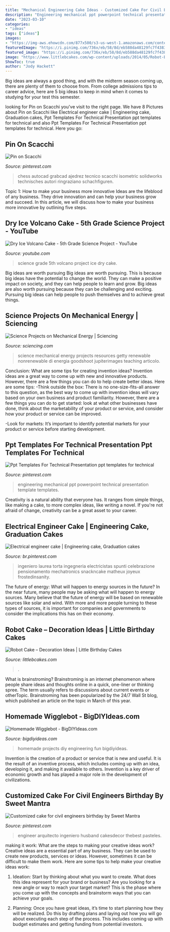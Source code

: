 ```yaml
---
title: "Mechanical Engineering Cake Ideas - Customized Cake For Civil Engineers Birthday By Sweet Mantra"
description: "Engineering mechanical ppt powerpoint technical presentation template templates"
date: "2023-03-10"
categories:
- "ideas"
tags: ["ideas"]
images:
- "https://img-aws.ehowcdn.com/877x500/s3-us-west-1.amazonaws.com/contentlab.studiod/getty/cache.gettyimages.com/a19456c1071a4009bece5b1a293c562a.jpg"
featuredImage: "https://i.pinimg.com/736x/eb/58/8d/eb588da48129fc7f4383fc4842fab34d.jpg"
featured_image: "https://i.pinimg.com/736x/eb/58/8d/eb588da48129fc7f4383fc4842fab34d.jpg"
image: "https://www.littlebcakes.com/wp-content/uploads/2014/05/Robot-Birthday-Cake.jpg"
ShowToc: true
author: "Jody Hackett"
---
```



Big ideas are always a good thing, and with the midterm season coming up, there are plenty of them to choose from. From college admissions tips to career advice, here are 5 big ideas to keep in mind when it comes to studying for your test this semester.

	

		
looking for Pin on Scacchi you've visit to the right page. We have 8 Pictures about Pin on Scacchi like Electrical engineer cake | Engineering cake, Graduation cakes, Ppt Templates For Technical Presentation ppt templates for technical and also Ppt Templates For Technical Presentation ppt templates for technical. Here you go:
		
    
## Pin On Scacchi

<img loading=lazy src="https://i.pinimg.com/736x/3c/02/5a/3c025a62c9f94f2348f1369d86906606.jpg" onerror="this.onerror=null;this.src='https://tse3.mm.bing.net/th?id=OIP.lMsUglh4Ak8dmzk3vj_30QHaKd&amp;pid=15.1';" alt="Pin on Scacchi">

_Source: pinterest.com_

>chess autocad grabcad ajedrez tecnico scacchi isometric solidworks technisches autori ringraziano schachfiguren. 

	

Topic 1: How to make your business more innovative
Ideas are the lifeblood of any business. They drive innovation and can help your business grow and succeed. In this article, we will discuss how to make your business more innovative by outlining five steps.

    
## Dry Ice Volcano Cake - 5th Grade Science Project - YouTube

<img loading=lazy src="https://i.ytimg.com/vi/duv7FISEEcs/maxresdefault.jpg" onerror="this.onerror=null;this.src='https://tse1.mm.bing.net/th?id=OIP.5yd1TKUtew6Np1srVEE7yAHaEK&amp;pid=15.1';" alt="Dry Ice Volcano Cake - 5th Grade Science Project - YouTube">

_Source: youtube.com_

>science grade 5th volcano project ice dry cake. 

	

Big ideas are worth pursuing
Big ideas are worth pursuing. This is because big ideas have the potential to change the world. They can make a positive impact on society, and they can help people to learn and grow. Big ideas are also worth pursuing because they can be challenging and exciting. Pursuing big ideas can help people to push themselves and to achieve great things.

    
## Science Projects On Mechanical Energy | Sciencing

<img loading=lazy src="https://img-aws.ehowcdn.com/877x500/s3-us-west-1.amazonaws.com/contentlab.studiod/getty/cache.gettyimages.com/a19456c1071a4009bece5b1a293c562a.jpg" onerror="this.onerror=null;this.src='https://tse4.mm.bing.net/th?id=OIP.h3WhHYYS3nh_l4pj_DKkFwHaEO&amp;pid=15.1';" alt="Science Projects on Mechanical Energy | Sciencing">

_Source: sciencing.com_

>science mechanical energy projects resources getty renewable nonrenewable di energia goodshoot jupiterimages teaching articolo. 

	

Conclusion: What are some tips for creating invention ideas?
Invention ideas are a great way to come up with new and innovative products. However, there are a few things you can do to help create better ideas. Here are some tips:
-Think outside the box: There is no one-size-fits-all answer to this question, as the best way to come up with invention ideas will vary based on your own business and product familiarity. However, there are a few things you can do to get started: look at what other businesses have done, think about the marketability of your product or service, and consider how your product or service can be improved.

-Look for markets: It’s important to identify potential markets for your product or service before starting development.

    
## Ppt Templates For Technical Presentation Ppt Templates For Technical

<img loading=lazy src="https://i.pinimg.com/736x/71/70/64/717064a7d74cb809ee1d2e596000f65d.jpg" onerror="this.onerror=null;this.src='https://tse1.mm.bing.net/th?id=OIP.y5gCjtS8f-jz02-6o1S_lwHaEL&amp;pid=15.1';" alt="Ppt Templates For Technical Presentation ppt templates for technical">

_Source: pinterest.com_

>engineering mechanical ppt powerpoint technical presentation template templates. 

	

Creativity is a natural ability that everyone has. It ranges from simple things, like making a cake, to more complex ideas, like writing a novel. If you're not afraid of change, creativity can be a great asset to your career.

    
## Electrical Engineer Cake | Engineering Cake, Graduation Cakes

<img loading=lazy src="https://i.pinimg.com/736x/00/23/20/002320a52540b313d1dbc1d5165f6a1d--retirement-cakes-electrical-engineering.jpg" onerror="this.onerror=null;this.src='https://tse3.mm.bing.net/th?id=OIP.a9pVc6RSHObd3wzCl0Zp_AHaJ3&amp;pid=15.1';" alt="Electrical engineer cake | Engineering cake, Graduation cakes">

_Source: br.pinterest.com_

>ingeniero laurea torta ingegneria electricistas spunti celebrazione pensionamento mechatronics snackncake matheux joyeux frostedinsanity. 

	

The future of energy: What will happen to energy sources in the future?
In the near future, many people may be asking what will happen to energy sources. Many believe that the future of energy will be based on renewable sources like solar and wind. With more and more people turning to these types of sources, it is important for companies and governments to consider the implications this has on their economy.

    
## Robot Cake – Decoration Ideas | Little Birthday Cakes

<img loading=lazy src="https://www.littlebcakes.com/wp-content/uploads/2014/05/Robot-Birthday-Cake.jpg" onerror="this.onerror=null;this.src='https://tse1.mm.bing.net/th?id=OIP.K7yJJDC-DxtfnEQCrlxhdwHaJ4&amp;pid=15.1';" alt="Robot Cake – Decoration Ideas | Little Birthday Cakes">

_Source: littlebcakes.com_

>. 

	

What is brainstroming?
Brainstroming is an internet phenomenon where people share ideas and thoughts online in a quick, one-liner or thinking spree. The term usually refers to discussions about current events or otherTopic. Brainstroming has been popularized by the 24/7 Wall St blog, which published an article on the topic in March of this year.

    
## Homemade Wigglebot - BigDIYIdeas.com

<img loading=lazy src="http://www.bigdiyideas.com/wp-content/uploads/2016/08/Homemade-Wigglebot.jpg" onerror="this.onerror=null;this.src='https://tse3.mm.bing.net/th?id=OIP.w9PUCXPggMzjXjL9JpJVsAHaKA&amp;pid=15.1';" alt="Homemade Wigglebot - BigDIYIdeas.com">

_Source: bigdiyideas.com_

>homemade projects diy engineering fun bigdiyideas. 

	

Invention is the creation of a product or service that is new and useful. It is the result of an inventive process, which includes coming up with an idea, developing it, and making it available to others. Invention is a key driver of economic growth and has played a major role in the development of civilizations.

    
## Customized Cake For Civil Engineers Birthday By Sweet Mantra

<img loading=lazy src="https://i.pinimg.com/736x/eb/58/8d/eb588da48129fc7f4383fc4842fab34d.jpg" onerror="this.onerror=null;this.src='https://tse4.mm.bing.net/th?id=OIP.yEBtfyVhERAF0caZJj7dYAHaHS&amp;pid=15.1';" alt="Customized cake for civil engineers birthday by Sweet Mantra">

_Source: pinterest.com_

>engineer arquitecto ingeniero husband cakesdecor thebest pasteles. 

	

making it work: What are the steps to making your creative ideas work?
Creative ideas are a essential part of any business. They can be used to create new products, services or ideas. However, sometimes it can be difficult to make them work. Here are some tips to help make your creative ideas work:
1. Ideation: Start by thinking about what you want to create. What does this idea represent for your brand or business? Are you looking for a new angle or way to reach your target market? This is the phase where you come up with the concepts and brainstorm ways that you can achieve your goals.

2. Planning: Once you have great ideas, it’s time to start planning how they will be realized. Do this by drafting plans and laying out how you will go about executing each step of the process. This includes coming up with budget estimates and getting funding from potential investors.


